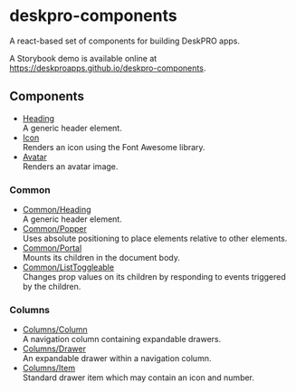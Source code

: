 deskpro-components
==================
A react-based set of components for building DeskPRO apps.

A Storybook demo is available online at https://deskproapps.github.io/deskpro-components.

## Components

* [Heading](docs/components/heading.md)  
  A generic header element. 
* [Icon](docs/components/icon.md)  
  Renders an icon using the Font Awesome library.
* [Avatar](docs/components/avatar.md)  
  Renders an avatar image.

### Common
* [Common/Heading](docs/components/common/heading.md)  
  A generic header element.
* [Common/Popper](docs/components/common/popper.md)  
  Uses absolute positioning to place elements relative to other elements.
* [Common/Portal](docs/components/common/portal.md)  
  Mounts its children in the document body.
* [Common/ListToggleable](docs/components/common/list_toggleable.md)  
  Changes prop values on its children by responding to events triggered by the children.

### Columns
* [Columns/Column](docs/components/columns/column.md)  
  A navigation column containing expandable drawers.
* [Columns/Drawer](docs/components/columns/drawer.md)  
  An expandable drawer within a navigation column.
* [Columns/Item](docs/components/columns/item.md)  
  Standard drawer item which may contain an icon and number.
